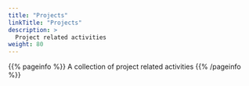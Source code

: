 ```yaml
---
title: "Projects"
linkTitle: "Projects"
description: >
  Project related activities
weight: 80
---
```


{{% pageinfo %}}
A collection of project related activities
{{% /pageinfo %}}


